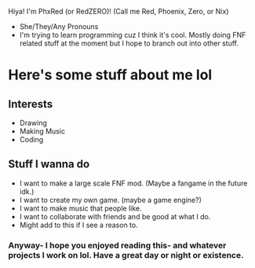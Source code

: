 Hiya! I'm PhxRed (or RedZERO)! (Call me Red, Phoenix, Zero, or Nix)
- She/They/Any Pronouns
- I'm trying to learn programming cuz I think it's cool. Mostly doing FNF related stuff at the moment but I hope to branch out into other stuff.
# Here's some stuff about me lol
## Interests
- Drawing
- Making Music
- Coding
## Stuff I wanna do
- I want to make a large scale FNF mod. (Maybe a fangame in the future idk.)
- I want to create my own game. (maybe a game engine?)
- I want to make music that people like.
- I want to collaborate with friends and be good at what I do.
- Might add to this if I see a reason to.
### Anyway- I hope you enjoyed reading this- and whatever projects I work on lol. Have a great day or night or existence.
